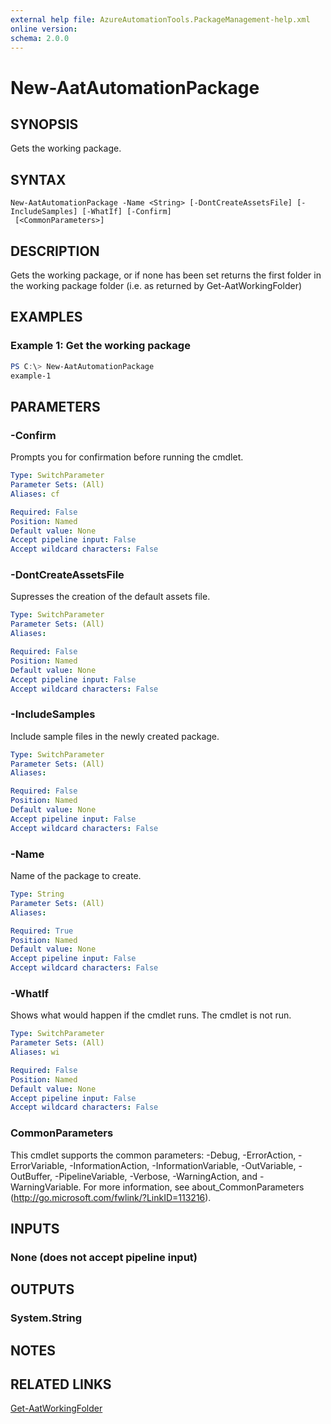```yaml
---
external help file: AzureAutomationTools.PackageManagement-help.xml
online version: 
schema: 2.0.0
---
```


# New-AatAutomationPackage

## SYNOPSIS
Gets the working package.

## SYNTAX

```
New-AatAutomationPackage -Name <String> [-DontCreateAssetsFile] [-IncludeSamples] [-WhatIf] [-Confirm]
 [<CommonParameters>]
```

## DESCRIPTION
Gets the working package, or if none has been set returns the first folder in
the working package folder (i.e. as returned by Get-AatWorkingFolder)

## EXAMPLES

### Example 1: Get the working package
```PowerShell
PS C:\> New-AatAutomationPackage
example-1
```

## PARAMETERS

### -Confirm
Prompts you for confirmation before running the cmdlet.

```yaml
Type: SwitchParameter
Parameter Sets: (All)
Aliases: cf

Required: False
Position: Named
Default value: None
Accept pipeline input: False
Accept wildcard characters: False
```

### -DontCreateAssetsFile
Supresses the creation of the default assets file.

```yaml
Type: SwitchParameter
Parameter Sets: (All)
Aliases: 

Required: False
Position: Named
Default value: None
Accept pipeline input: False
Accept wildcard characters: False
```

### -IncludeSamples
Include sample files in the newly created package.

```yaml
Type: SwitchParameter
Parameter Sets: (All)
Aliases: 

Required: False
Position: Named
Default value: None
Accept pipeline input: False
Accept wildcard characters: False
```

### -Name
Name of the package to create.

```yaml
Type: String
Parameter Sets: (All)
Aliases: 

Required: True
Position: Named
Default value: None
Accept pipeline input: False
Accept wildcard characters: False
```

### -WhatIf
Shows what would happen if the cmdlet runs. The cmdlet is not run.

```yaml
Type: SwitchParameter
Parameter Sets: (All)
Aliases: wi

Required: False
Position: Named
Default value: None
Accept pipeline input: False
Accept wildcard characters: False
```

### CommonParameters
This cmdlet supports the common parameters: -Debug, -ErrorAction, -ErrorVariable, -InformationAction, -InformationVariable, -OutVariable, -OutBuffer, -PipelineVariable, -Verbose, -WarningAction, and -WarningVariable. For more information, see about_CommonParameters (http://go.microsoft.com/fwlink/?LinkID=113216).

## INPUTS

### None (does not accept pipeline input)

## OUTPUTS

### System.String

## NOTES

## RELATED LINKS

[Get-AatWorkingFolder](.)
